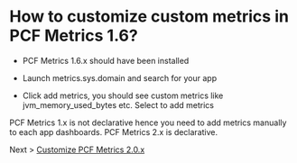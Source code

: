 # How to customize custom metrics in PCF Metrics 1.6?

* PCF Metrics 1.6.x should have been installed

* Launch metrics.sys.domain and search for your app
* Click add metrics, you should see custom metrics like jvm_memory_used_bytes etc. Select to add metrics

PCF Metrics 1.x is not declarative hence you need to add metrics manually to each app dashboards.
PCF Metrics 2.x is declarative.

Next > [Customize PCF Metrics 2.0.x](customize-pcf-metrics-2-0.md)
